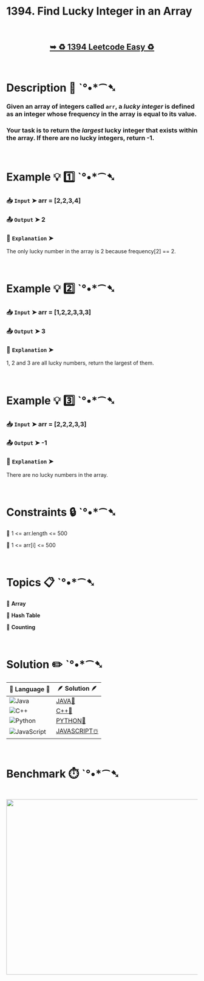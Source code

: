 # 1394. Find Lucky Integer in an Array

</br>

<h2 align="center"> 

<a href="https://leetcode.com/problems/find-lucky-integer-in-an-array/description/?envType=daily-question&envId=2025-07-05"><strong>➥ ♻️ 1394 Leetcode Easy ♻️ </strong></a>
</h2>

</br>

# Description 📜 ˋ°•*⁀➷

### Given an array of integers called `arr`, a *lucky integer* is defined as an integer whose frequency in the array is equal to its value.

### Your task is to return the *largest* lucky integer that exists within the array. If there are no lucky integers, return -1.

</br>

# Example 💡 1️⃣ ˋ°•*⁀➷

  ### 📥 `Input`  ➤ arr = [2,2,3,4]

  ### 📤 `Output`  ➤ 2

  ### 🔦 `Explanation`  ➤
The only lucky number in the array is 2 because frequency[2] == 2.

</br>

# Example 💡 2️⃣ ˋ°•*⁀➷

  ### 📥 `Input` ➤ arr = [1,2,2,3,3,3]

  ### 📤 `Output`  ➤ 3

  ### 🔦 `Explanation` ➤
1, 2 and 3 are all lucky numbers, return the largest of them.

</br>

# Example 💡 3️⃣ ˋ°•*⁀➷

  ### 📥 `Input` ➤ arr = [2,2,2,3,3]

  ### 📤 `Output`  ➤ -1

  ### 🔦 `Explanation` ➤
There are no lucky numbers in the array.

</br>

# Constraints 🔒 ˋ°•*⁀➷

🔹 1 <= arr.length <= 500 </br>

🔹 1 <= arr[i] <= 500 </br>

</br>

# Topics 📋 ˋ°•*⁀➷

🔸 **Array**  </br>

🔸 **Hash Table**  </br>

🔸 **Counting**  </br>

</br>

# Solution ✏️ ˋ°•*⁀➷

| 📒 Language 📒  | 🪶 Solution 🪶 |
| ------------- | ------------- |
|  ![Java](https://img.shields.io/badge/java-%23ED8B00.svg?style=for-the-badge&logo=openjdk&logoColor=white)  | [JAVA🍁](https://github.com/Prakhar-002/LEETCODE/blob/main/%F0%9F%8D%84%20Daily%20Challenge%202025%20%F0%9F%8D%B3/%F0%9F%94%AC%20Examine%20Thoroughly%20%F0%9F%A7%AC/07%20July%20%F0%9F%8D%B9/05%20-%2007%20-%202025%20---%201394.%20Find%20Lucky%20Integer%20in%20an%20Array%20%E2%98%83%EF%B8%8F%20%F0%9F%8D%81%20%F0%9F%8D%B0%20%F0%9F%8E%B2/%F0%9F%8D%81JAVA%20-%201394.%20Find%20Lucky%20Integer%20in%20an%20Array.java) |
|  ![C++](https://img.shields.io/badge/c++-%2300599C.svg?style=for-the-badge&logo=c%2B%2B&logoColor=white)  | [C++🎲](https://github.com/Prakhar-002/LEETCODE/blob/main/%F0%9F%8D%84%20Daily%20Challenge%202025%20%F0%9F%8D%B3/%F0%9F%94%AC%20Examine%20Thoroughly%20%F0%9F%A7%AC/07%20July%20%F0%9F%8D%B9/05%20-%2007%20-%202025%20---%201394.%20Find%20Lucky%20Integer%20in%20an%20Array%20%E2%98%83%EF%B8%8F%20%F0%9F%8D%81%20%F0%9F%8D%B0%20%F0%9F%8E%B2/%F0%9F%8E%B2CPP%20-%201394.%20Find%20Lucky%20Integer%20in%20an%20Array.cpp)  |
|  ![Python](https://img.shields.io/badge/python-3670A0?style=for-the-badge&logo=python&logoColor=ffdd54)    | [PYTHON🍰](https://github.com/Prakhar-002/LEETCODE/blob/main/%F0%9F%8D%84%20Daily%20Challenge%202025%20%F0%9F%8D%B3/%F0%9F%94%AC%20Examine%20Thoroughly%20%F0%9F%A7%AC/07%20July%20%F0%9F%8D%B9/05%20-%2007%20-%202025%20---%201394.%20Find%20Lucky%20Integer%20in%20an%20Array%20%E2%98%83%EF%B8%8F%20%F0%9F%8D%81%20%F0%9F%8D%B0%20%F0%9F%8E%B2/%F0%9F%8D%B0PYTHON%20-%201394.%20Find%20Lucky%20Integer%20in%20an%20Array.py) |
| ![JavaScript](https://img.shields.io/badge/javascript-%23323330.svg?style=for-the-badge&logo=javascript&logoColor=%23F7DF1E)   | [JAVASCRIPT☃️](https://github.com/Prakhar-002/LEETCODE/blob/main/%F0%9F%8D%84%20Daily%20Challenge%202025%20%F0%9F%8D%B3/%F0%9F%94%AC%20Examine%20Thoroughly%20%F0%9F%A7%AC/07%20July%20%F0%9F%8D%B9/05%20-%2007%20-%202025%20---%201394.%20Find%20Lucky%20Integer%20in%20an%20Array%20%E2%98%83%EF%B8%8F%20%F0%9F%8D%81%20%F0%9F%8D%B0%20%F0%9F%8E%B2/%E2%98%83%EF%B8%8FJAVASCRIPT%20-%201394.%20Find%20Lucky%20Integer%20in%20an%20Array.js) |

</br>

# Benchmark ⏱️ ˋ°•*⁀➷

<h1  align="center" >

<img src ="https://github.com/user-attachments/assets/d09035b6-dfcd-4785-9406-edbba928469d" width = "700px" height="462px" />

</h1>
